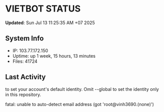 # VIETBOT STATUS
**Updated**: Sun Jul 13 11:25:35 AM +07 2025

## System Info
- IP: 103.77.172.150
- Uptime: up 1 week, 15 hours, 13 minutes
- Files: 41724

## Last Activity

to set your account's default identity.
Omit --global to set the identity only in this repository.

fatal: unable to auto-detect email address (got 'root@vinh3690.(none)')
